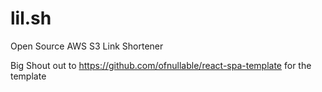 # lil.sh
Open Source AWS S3 Link Shortener


Big Shout out to https://github.com/ofnullable/react-spa-template for the template
